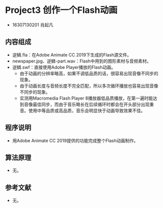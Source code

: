 # Project3 创作一个Flash动画

- 16307130201 肖起凡

## 内容组成
- 逆鳞.fla：在Adobe Animate CC 2019下生成的Flash源文件。
- newspaper.jpg、逆鳞-part.wav：Flash中用到的图形素材与音频素材。
- 逆鳞.swf：直接使用Adobe Player播放的Flash动画。
  - 由于动画的分辨率略高，如果不调低品质的话，很容易出现音像不同步的现象。
  - 由于动画长度与音频长度不完全匹配，所以多次循环播放也容易出现音像不同步的现象。
  - 实测用Macromedia Flash Player 8播放器低品质播放，在第一遍时能达到音像最佳同步，而由于音乐略长在后续循环时都会在开头部分出现重音。使用中等品质或高品质，音乐会明显快于动画导致效果不佳。
## 程序说明
- 用Adobe Animate CC 2019提供的功能完成整个Flash动画制作。
## 算法原理
- 无。
## 参考文献
- 无。